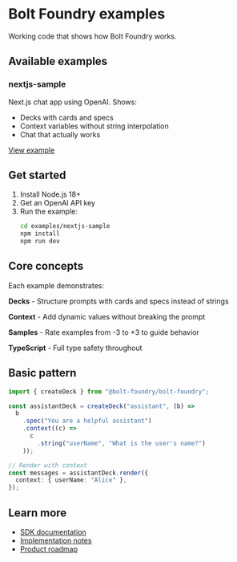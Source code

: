 # Bolt Foundry examples

Working code that shows how Bolt Foundry works.

## Available examples

### nextjs-sample

Next.js chat app using OpenAI. Shows:

- Decks with cards and specs
- Context variables without string interpolation
- Chat that actually works

[View example](./nextjs-sample/)

## Get started

1. Install Node.js 18+
2. Get an OpenAI API key
3. Run the example:
   ```bash
   cd examples/nextjs-sample
   npm install
   npm run dev
   ```

## Core concepts

Each example demonstrates:

**Decks** - Structure prompts with cards and specs instead of strings

**Context** - Add dynamic values without breaking the prompt

**Samples** - Rate examples from -3 to +3 to guide behavior

**TypeScript** - Full type safety throughout

## Basic pattern

```typescript
import { createDeck } from "@bolt-foundry/bolt-foundry";

const assistantDeck = createDeck("assistant", (b) =>
  b
    .spec("You are a helpful assistant")
    .context((c) =>
      c
        .string("userName", "What is the user's name?")
    ));

// Render with context
const messages = assistantDeck.render({
  context: { userName: "Alice" },
});
```

## Learn more

- [SDK documentation](../packages/bolt-foundry/docs/)
- [Implementation notes](./docs/)
- [Product roadmap](/404.md)
